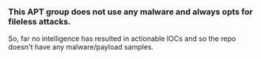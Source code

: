 ### This APT group does not use any malware and always opts for fileless attacks. 

So, far no intelligence has resulted in actionable IOCs and so the repo doesn't have any malware/payload samples.